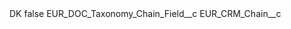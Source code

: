 <?xml version="1.0" encoding="UTF-8"?>
<CustomMetadata xmlns="http://soap.sforce.com/2006/04/metadata" xmlns:xsi="http://www.w3.org/2001/XMLSchema-instance" xmlns:xsd="http://www.w3.org/2001/XMLSchema">
    <label>DK</label>
    <protected>false</protected>
    <values>
        <field>EUR_DOC_Taxonomy_Chain_Field__c</field>
        <value xsi:type="xsd:string">EUR_CRM_Chain__c</value>
    </values>
</CustomMetadata>
